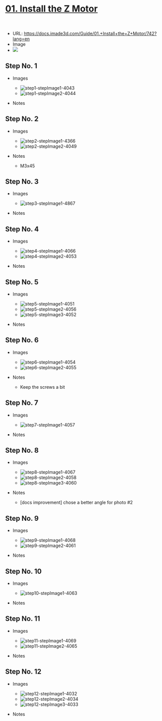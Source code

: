 # <u>01. Install the Z Motor</u><br><br>

   - URL: https://docs.imade3d.com/Guide/01.+Install+the+Z+Motor/742?lang=en
   - Image
   - ![](https://d1ulmmr4d4i8j4.cloudfront.net/static/images/guide/NoImage_592x444.jpg)


  ## Step No. 1

   - Images
     - ![step1-stepImage1-4043](https://d17kynu4zpq5hy.cloudfront.net/igi/imade3d/4AVUqUcdqWjANSHf.medium)
     - ![step1-stepImage2-4044](https://d17kynu4zpq5hy.cloudfront.net/igi/imade3d/aAOX1lEkgGkKDBFD.medium)

   - Notes

  ## Step No. 2

   - Images
     - ![step2-stepImage1-4366](https://d17kynu4zpq5hy.cloudfront.net/igi/imade3d/MgNT31NAKQhQ5P4A.medium)
     - ![step2-stepImage2-4049](https://d17kynu4zpq5hy.cloudfront.net/igi/imade3d/eTWFHkrv4TyS3iOS.medium)

   - Notes
     - M3x45

  ## Step No. 3

   - Images
     - ![step3-stepImage1-4867](https://d17kynu4zpq5hy.cloudfront.net/igi/imade3d/TcyZpN5H5ZZkwIFI.medium)

   - Notes

  ## Step No. 4

   - Images
     - ![step4-stepImage1-4066](https://d17kynu4zpq5hy.cloudfront.net/igi/imade3d/1ONWFEvltwJgyNok.medium)
     - ![step4-stepImage2-4053](https://d17kynu4zpq5hy.cloudfront.net/igi/imade3d/klBQBpUYGh5nqjWi.medium)

   - Notes

  ## Step No. 5

   - Images
     - ![step5-stepImage1-4051](https://d17kynu4zpq5hy.cloudfront.net/igi/imade3d/sqAbNvnXrHJtSEAJ.medium)
     - ![step5-stepImage2-4056](https://d17kynu4zpq5hy.cloudfront.net/igi/imade3d/gj22ubibTxrryULU.medium)
     - ![step5-stepImage3-4052](https://d17kynu4zpq5hy.cloudfront.net/igi/imade3d/y2nJfuHf1VcKqbWn.medium)

   - Notes

  ## Step No. 6

   - Images
     - ![step6-stepImage1-4054](https://d17kynu4zpq5hy.cloudfront.net/igi/imade3d/nB3wxqPgkgf5XTIQ.medium)
     - ![step6-stepImage2-4055](https://d17kynu4zpq5hy.cloudfront.net/igi/imade3d/TwgV2snqvGMHFa4E.medium)

   - Notes
     - Keep the screws a bit 

  ## Step No. 7

   - Images
     - ![step7-stepImage1-4057](https://d17kynu4zpq5hy.cloudfront.net/igi/imade3d/Vwt5OTBYr5Ib23gy.medium)

   - Notes

  ## Step No. 8

   - Images
     - ![step8-stepImage1-4067](https://d17kynu4zpq5hy.cloudfront.net/igi/imade3d/62NYNRGKTASAmisJ.medium)
     - ![step8-stepImage2-4058](https://d17kynu4zpq5hy.cloudfront.net/igi/imade3d/MrjqPUueptU1iBiD.medium)
     - ![step8-stepImage3-4060](https://d17kynu4zpq5hy.cloudfront.net/igi/imade3d/s1MXmjBCYXtUYt2d.medium)

   - Notes
     - [docs improvement] chose a better angle for photo #2

  ## Step No. 9

   - Images
     - ![step9-stepImage1-4068](https://d17kynu4zpq5hy.cloudfront.net/igi/imade3d/dqP614LjcLI1OhcC.medium)
     - ![step9-stepImage2-4061](https://d17kynu4zpq5hy.cloudfront.net/igi/imade3d/fWCbDbnMa52vgRQP.medium)

   - Notes

  ## Step No. 10

   - Images
     - ![step10-stepImage1-4063](https://d17kynu4zpq5hy.cloudfront.net/igi/imade3d/4Bge1encDmVD4rr3.medium)

   - Notes

  ## Step No. 11

   - Images
     - ![step11-stepImage1-4069](https://d17kynu4zpq5hy.cloudfront.net/igi/imade3d/XTlwdIJmyXCet2WD.medium)
     - ![step11-stepImage2-4065](https://d17kynu4zpq5hy.cloudfront.net/igi/imade3d/5Crl14LAuQASj1BT.medium)

   - Notes

  ## Step No. 12

   - Images
     - ![step12-stepImage1-4032](https://d17kynu4zpq5hy.cloudfront.net/igi/imade3d/QAZsogVAyxyAbOMC.medium)
     - ![step12-stepImage2-4034](https://d17kynu4zpq5hy.cloudfront.net/igi/imade3d/ahHVpFObHQ1ijKua.medium)
     - ![step12-stepImage3-4033](https://d17kynu4zpq5hy.cloudfront.net/igi/imade3d/OaQVmuUL3m5vscb3.medium)

   - Notes
